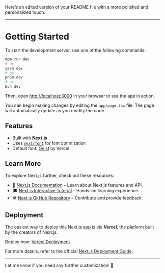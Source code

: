 Here’s an edited version of your README file with a more polished and personalized touch:

---

# Getting Started

To start the development server, use one of the following commands:

```bash
npm run dev
# or
yarn dev
# or
pnpm dev
# or
bun dev
```

Then, open [http://localhost:3000](http://localhost:3000) in your browser to see the app in action.

You can begin making changes by editing the `app/page.tsx` file. The page will automatically update as you modify the code.

## Features

- Built with **Next.js**
- Uses [`next/font`](https://nextjs.org/docs/app/building-your-application/optimizing/fonts) for font optimization
- Default font: [Geist](https://vercel.com/font) by Vercel

## Learn More

To explore Next.js further, check out these resources:

- 📖 [Next.js Documentation](https://nextjs.org/docs) – Learn about Next.js features and API.
- 🎓 [Next.js Interactive Tutorial](https://nextjs.org/learn) – Hands-on learning experience.
- 🛠 [Next.js GitHub Repository](https://github.com/vercel/next.js) – Contribute and provide feedback.

## Deployment

The easiest way to deploy this Next.js app is via **Vercel**, the platform built by the creators of Next.js. 

Deploy now: [Vercel Deployment](https://vercel.com/new?utm_medium=default-template&filter=next.js&utm_source=create-next-app&utm_campaign=create-next-app-readme)

For more details, refer to the official [Next.js Deployment Guide](https://nextjs.org/docs/app/building-your-application/deploying).

---

Let me know if you need any further customization! 🚀
